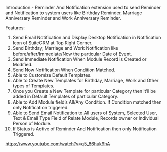 Introduction:-
Reminder And Notification extension used to send Reminder and Notification to system users like Birthday Reminder, Marriage Anniversary Reminder and Work Anniversary Reminder.


Features:
1) Send Email Notification and Display Desktop Notification in Notification Icon of SuiteCRM at Top Right Corner.
2) Send Birthday, Marriage and Work Notification like before/after/Immediate/Now the particular Date of Event.
3) Send Immediate Notification When Module Record is Created or Modified.
4) Send Now Notification When Condition Matched.
5) Able to Customize Default Templates.
6) Able to Create New Templates for Birthday, Marriage, Work and Other types of Templates. 
7) Once you Create a New Template for particular Category then it’ll be added in Default Templates of particular Category.
8) Able to Add Module field’s All/Any Condition. If Condition matched then only Notification triggered.
9) Able to Send Email Notification to All users of System, Selected User, Text & Email Type Field of Relate Module, Records owner or Individual Person of Module.
10) If Status is Active of Reminder And Notification then only Notification Triggered.

https://www.youtube.com/watch?v=q5_86huk9hA
